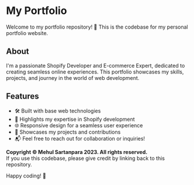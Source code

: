 # My Portfolio

Welcome to my portfolio repository! 🚀 This is the codebase for my personal portfolio website.

## About

I'm a passionate Shopify Developer and E-commerce Expert, dedicated to creating seamless online experiences. This portfolio showcases my skills, projects, and journey in the world of web development.

## Features

- 🛠️ Built with base web technologies
- 💼 Highlights my expertise in Shopify development
- 🌐 Responsive design for a seamless user experience
- 🚀 Showcases my projects and contributions
- 📬 Feel free to reach out for collaboration or inquiries!


**Copyright © Mehul Sartanpara 2023. All rights reserved.**<br>
If you use this codebase, please give credit by linking back to this repository.

Happy coding! 🚀

